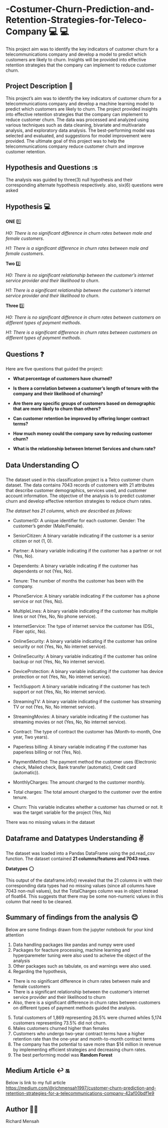 # -Costumer-Churn-Prediction-and-Retention-Strategies-for-Teleco-Company :computer: 💻
This project aim was to identify the key indicators of customer churn for a telecommunications company and develop a model to predict which customers are likely to churn. Insights will be provided into effective retention strategies that the company can implement to reduce customer churn.

## Project Description :book: 

This project’s aim was to identify the key indicators of customer churn for a telecommunications company and develop a machine learning model to predict which customers are likely to churn. The project provided insights into effective retention strategies that the company can implement to reduce customer churn. The data was processed and analyzed using various techniques such as data cleaning, bivariate and multivariate analysis, and exploratory data analysis. The best-performing model was selected and evaluated, and suggestions for model improvement were provided. The ultimate goal of this project was to help the telecommunications company reduce customer churn and improve customer retention.

## Hypothesis and Questions :s

The analysis was guided by three(3) null hypothesis and their corresponding alternate hypothesis respectively. also, six(6) questions were asked

## Hypothesis 💻
**ONE** :one:

*H0: There is no significant difference in churn rates between male and female customers*.

*H1: There is a significant difference in churn rates between male and female customers*.

**Two** :two:

*H0: There is no significant relationship between the customer’s internet service provider and their likelihood to churn*.

*H1: There is a significant relationship between the customer’s internet service provider and their likelihood to churn*.

**Three** :three:

*H0: There is no significant difference in churn rates between customers on different types of payment methods*.

*H1: There is a significant difference in churn rates between customers on different types of payment methods*.

## Questions :question:
Here are five questions that guided the project:

- **What percentage of customers have churned?**

- **Is there a correlation between a customer’s length of tenure with the company and their likelihood of churning?**

- **Are there any specific groups of customers based on demographic that are more likely to churn than others?**
- **Can customer retention be improved by offering longer contract terms?**

- **How much money could the company save by reducing customer churn?**

- **What is the relationship between Internet Services and churn rate?**

## Data Understanding :o:
The dataset used in this classification project is a Telco customer churn dataset. The data contains 7043 records of customers with 21 attributes that describe customer demographics, services used, and customer account information. The objective of the analysis is to predict customer churn and develop effective retention strategies to reduce churn rates.

*The dataset has 21 columns, which are described as follows:*

- CustomerID: A unique identifier for each customer.
Gender: The customer’s gender (Male/Female).

- SeniorCitizen: A binary variable indicating if the customer is a senior citizen or not (1, 0).

- Partner: A binary variable indicating if the customer has a partner or not (Yes, No).

- Dependents: A binary variable indicating if the customer has dependents or not (Yes, No).

- Tenure: The number of months the customer has been with the company.

- PhoneService: A binary variable indicating if the customer has a phone service or not (Yes, No).

- MultipleLines: A binary variable indicating if the customer has multiple lines or not (Yes, No, No phone service).

- InternetService: The type of internet service the customer has (DSL, Fiber optic, No).

- OnlineSecurity: A binary variable indicating if the customer has online security or not (Yes, No, No internet service).

- OnlineSecurity: A binary variable indicating if the customer has online backup or not (Yes, No, No internet service).

- DeviceProtection: A binary variable indicating if the customer has device protection or not (Yes, No, No internet service).

- TechSupport: A binary variable indicating if the customer has tech support or not (Yes, No, No internet service).

- StreamingTV: A binary variable indicating if the customer has streaming TV or not (Yes, No, No internet service).

- StreamingMovies: A binary variable indicating if the customer has streaming movies or not (Yes, No, No internet service).

- Contract: The type of contract the customer has (Month-to-month, One year, Two years).

- Paperless billing: A binary variable indicating if the customer has paperless billing or not (Yes, No).

- PaymentMethod: The payment method the customer uses (Electronic check, Mailed check, Bank transfer (automatic), Credit card (automatic)).

- MonthlyCharges: The amount charged to the customer monthly.

- Total charges: The total amount charged to the customer over the entire tenure.

- Churn: This variable indicates whether a customer has churned or not. It was the target variable for the project (Yes, No)

There was no missing values in the dataset

## Dataframe and Datatypes Understanding :v:
The dataset was loaded into a Pandas DataFrame using the pd.read_csv function. The dataset contained **21 columns/features and 7043 rows**.

**Datatypes** :o:

This output of the dataframe.info() revealed that the 21 columns in  with their corresponding data types had no missing values (since all columns have 7043 non-null values), but the TotalCharges column was in object instead of float64. This suggests that there may be some non-numeric values in this column that need to be cleaned.

## Summary of findings from the analysis :blush: 
Below are some findings drawn from the jupyter notebook for your kind attention 
1. Data handling packages like pandas and numpy were used
2. Packages for feacture processing, machine learning and hyperparemeter tuning were also used to acheive the object of the analysis
3. Other packages such as tabulate, os and  warnings  were also used.
3. Regarding the hypothesis, 
- There is no significant difference in churn rates between male and female customers 
- There is a significant relationship between the customer’s internet service provider and their likelihood to churn
- Also, there is a significant difference in churn rates between customers on different types of payment methods guided the analysis.
5. Total customers of 1,869 representing 26.5% were churned whiles 5,174 customers representing 73.5% did not churn.
6. Males customers churned higher than females
7. Customers who undergo two-year contract terms have a higher retention rate than the one-year and month-to-month contract terms
8. The company has the potential to save more than $14 million in revenue by implementing efficient strategies and decreasing churn rates.
9. The best performing model was **Random Forest** 

## Medium Article ↩ :on:
Below is link to my full article 
https://medium.com/@richmensah1997/customer-churn-prediction-and-retention-strategies-for-a-telecommunications-company-42af00bdf1e9


## Author :book:⛺
Richard Mensah